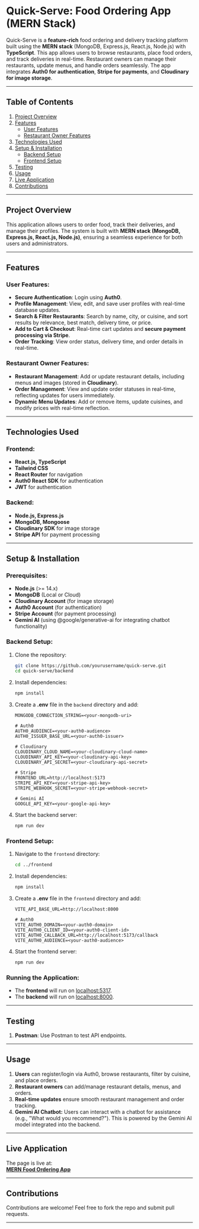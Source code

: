 # **Quick-Serve: Food Ordering App (MERN Stack)**

Quick-Serve is a **feature-rich** food ordering and delivery tracking platform built using the **MERN stack** (MongoDB, Express.js, React.js, Node.js) with **TypeScript**. This app allows users to browse restaurants, place food orders, and track deliveries in real-time. Restaurant owners can manage their restaurants, update menus, and handle orders seamlessly. The app integrates **Auth0 for authentication**, **Stripe for payments**, and **Cloudinary for image storage**.

---

## **Table of Contents**

1. [Project Overview](#project-overview)
2. [Features](#features)
   - [User Features](#user-features)
   - [Restaurant Owner Features](#restaurant-owner-features)
3. [Technologies Used](#technologies-used)
4. [Setup & Installation](#setup--installation)
   - [Backend Setup](#backend-setup)
   - [Frontend Setup](#frontend-setup)
5. [Testing](#testing)
6. [Usage](#usage)
7. [Live Application](#live-application)
8. [Contributions](#contributions)

---

## **Project Overview**

This application allows users to order food, track their deliveries, and manage their profiles. The system is built with **MERN stack (MongoDB, Express.js, React.js, Node.js)**, ensuring a seamless experience for both users and administrators.

---

## **Features**

### User Features:
- **Secure Authentication**: Login using **Auth0**.
- **Profile Management**: View, edit, and save user profiles with real-time database updates.
- **Search & Filter Restaurants**: Search by name, city, or cuisine, and sort results by relevance, best match, delivery time, or price.
- **Add to Cart & Checkout**: Real-time cart updates and **secure payment processing via Stripe**.
- **Order Tracking**: View order status, delivery time, and order details in real-time.

### Restaurant Owner Features:
- **Restaurant Management**: Add or update restaurant details, including menus and images (stored in **Cloudinary**).
- **Order Management**: View and update order statuses in real-time, reflecting updates for users immediately.
- **Dynamic Menu Updates**: Add or remove items, update cuisines, and modify prices with real-time reflection.

---

## **Technologies Used**

### Frontend:
- **React.js, TypeScript**
- **Tailwind CSS**
- **React Router** for navigation
- **Auth0 React SDK** for authentication
- **JWT** for authentication

### Backend:
- **Node.js, Express.js**
- **MongoDB, Mongoose**
- **Cloudinary SDK** for image storage
- **Stripe API** for payment processing

---

## **Setup & Installation**

### Prerequisites:
- **Node.js** (>= 14.x)
- **MongoDB** (Local or Cloud)
- **Cloudinary Account** (for image storage)
- **Auth0 Account** (for authentication)
- **Stripe Account** (for payment processing)
- **Gemini AI** (using @google/generative-ai for integrating chatbot functionality)

### Backend Setup:
1. Clone the repository:
   ```sh
   git clone https://github.com/yourusername/quick-serve.git
   cd quick-serve/backend
   ```
2. Install dependencies:
   ```sh
   npm install
   ```
3. Create a **.env** file in the `backend` directory and add:
   ```env
   MONGODB_CONNECTION_STRING=<your-mongodb-uri>
   
   # Auth0
   AUTH0_AUDIENCE=<your-auth0-audience>
   AUTH0_ISSUER_BASE_URL=<your-auth0-issuer>
   
   # Cloudinary
   CLOUDINARY_CLOUD_NAME=<your-cloudinary-cloud-name>
   CLOUDINARY_API_KEY=<your-cloudinary-api-key>
   CLOUDINARY_API_SECRET=<your-cloudinary-api-secret>
   
   # Stripe
   FRONTEND_URL=http://localhost:5173
   STRIPE_API_KEY=<your-stripe-api-key>
   STRIPE_WEBHOOK_SECRET=<your-stripe-webhook-secret>

   # Gemini AI
   GOOGLE_API_KEY=<your-google-api-key>  
   ```
4. Start the backend server:
   ```sh
   npm run dev
   ```

### Frontend Setup:
1. Navigate to the `frontend` directory:
   ```sh
   cd ../frontend
   ```
2. Install dependencies:
   ```sh
   npm install
   ```
3. Create a **.env** file in the `frontend` directory and add:
   ```env
   VITE_API_BASE_URL=http://localhost:8000
   
   # Auth0
   VITE_AUTH0_DOMAIN=<your-auth0-domain>
   VITE_AUTH0_CLIENT_ID=<your-auth0-client-id>
   VITE_AUTH0_CALLBACK_URL=http://localhost:5173/callback
   VITE_AUTH0_AUDIENCE=<your-auth0-audience>
   ```
4. Start the frontend server:
   ```sh
   npm run dev
   ```

### Running the Application:
- The **frontend** will run on [localhost:5317](http://localhost:5317).
- The **backend** will run on [localhost:8000](http://localhost:8000).

---

## **Testing**

1. **Postman**: Use Postman to test API endpoints.
---

## **Usage**

1. **Users** can register/login via Auth0, browse restaurants, filter by cuisine, and place orders.
2. **Restaurant owners** can add/manage restaurant details, menus, and orders.
3. **Real-time updates** ensure smooth restaurant management and order tracking.
4. **Gemini AI Chatbot:** Users can interact with a chatbot for assistance (e.g., "What would you recommend?"). This is powered by the Gemini AI model integrated into the backend.

---

## **Live Application**

The page is live at:  
[**MERN Food Ordering App**](https://mern-food-ordering-app-frontend-kzoa.onrender.com/)

---

## **Contributions**

Contributions are welcome! Feel free to fork the repo and submit pull requests.

---
